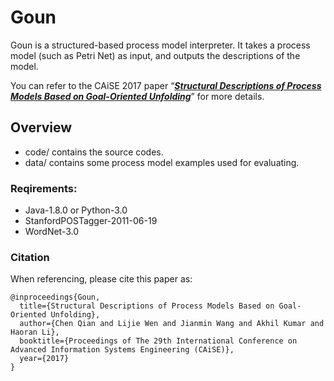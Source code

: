 # Goun

Goun is a structured-based process model interpreter. It takes a process model (such as Petri Net) as input, and outputs the descriptions of the model.

You can refer to the CAiSE 2017 paper “[***Structural Descriptions of Process Models Based on Goal-Oriented Unfolding***](https://link.springer.com/chapter/10.1007/978-3-319-59536-8_25 "***Structural Descriptions of Process Models Based on Goal-Oriented Unfolding***")” for more details.

## Overview

- code/ 
  contains the source codes.
- data/ 
  contains some process model examples used for evaluating.

### Reqirements:

* Java-1.8.0 or Python-3.0
* StanfordPOSTagger-2011-06-19
* WordNet-3.0

### Citation

When referencing, please cite this paper as:

```
@inproceedings{Goun,
  title={Structural Descriptions of Process Models Based on Goal-Oriented Unfolding},
  author={Chen Qian and Lijie Wen and Jianmin Wang and Akhil Kumar and Haoran Li},
  booktitle={Proceedings of The 29th International Conference on Advanced Information Systems Engineering (CAiSE)},
  year={2017}
}
```


